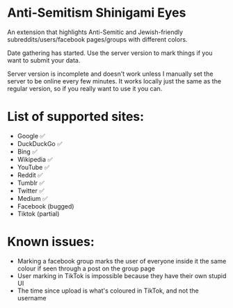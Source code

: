 # Anti-Semitism Shinigami Eyes
 
An extension that highlights Anti-Semitic and Jewish-friendly subreddits/users/facebook pages/groups with different colors.

Date gathering has started. Use the server version to mark things if you want to submit your data.

Server version is incomplete and doesn't work unless I manually set the server to be online every few minutes. It works locally just the same as the regular version, so if you really want to use it you can.

# List of supported sites:
* Google ✅
* DuckDuckGo ✅
* Bing ✅
* Wikipedia ✅
* YouTube ✅
* Reddit ✅
* Tumblr ✅
* Twitter ✅
* Medium ✅
* Facebook (bugged)
* Tiktok (partial)

# Known issues:
* Marking a facebook group marks the user of everyone inside it the same colour if seen through a post on the group page
* User marking in TikTok is impossible because they have their own stupid UI
* The time since upload is what's coloured in TikTok, and not the username
